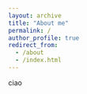 ```yaml
---
layout: archive
title: "About me"
permalink: /
author_profile: true
redirect_from:
  - /about
  - /index.html
---
```


ciao
